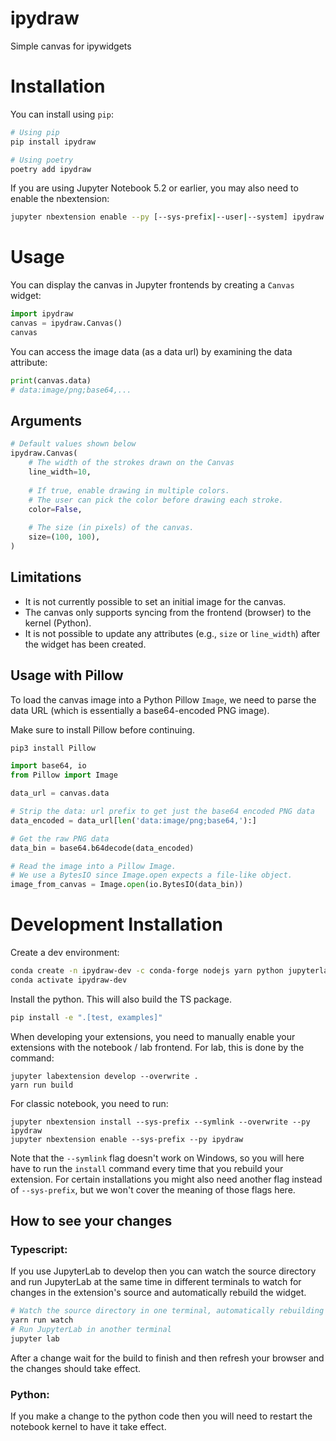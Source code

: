 # ipydraw

Simple canvas for ipywidgets

# Installation

You can install using `pip`:

```bash
# Using pip
pip install ipydraw

# Using poetry
poetry add ipydraw
```

If you are using Jupyter Notebook 5.2 or earlier, you may also need to enable
the nbextension:
```bash
jupyter nbextension enable --py [--sys-prefix|--user|--system] ipydraw
```

# Usage

You can display the canvas in Jupyter frontends by creating a `Canvas` widget:
```python
import ipydraw
canvas = ipydraw.Canvas()
canvas
```

You can access the image data (as a data url) by examining the data attribute:
```python
print(canvas.data)
# data:image/png;base64,...
```

## Arguments
```python
# Default values shown below
ipydraw.Canvas(
    # The width of the strokes drawn on the Canvas
    line_width=10,
    
    # If true, enable drawing in multiple colors.
    # The user can pick the color before drawing each stroke.
    color=False,
    
    # The size (in pixels) of the canvas.
    size=(100, 100),
)
```

## Limitations
* It is not currently possible to set an initial image for the canvas.
* The canvas only supports syncing from the frontend (browser) to the kernel (Python).
* It is not possible to update any attributes (e.g., `size` or `line_width`) after the widget has been created.

## Usage with Pillow
To load the canvas image into a Python Pillow `Image`, we need to parse the data URL
(which is essentially a base64-encoded PNG image).

Make sure to install Pillow before continuing.
```sh
pip3 install Pillow
```

```python
import base64, io
from Pillow import Image

data_url = canvas.data

# Strip the data: url prefix to get just the base64 encoded PNG data
data_encoded = data_url[len('data:image/png;base64,'):]

# Get the raw PNG data
data_bin = base64.b64decode(data_encoded)

# Read the image into a Pillow Image.
# We use a BytesIO since Image.open expects a file-like object.
image_from_canvas = Image.open(io.BytesIO(data_bin))
```

# Development Installation

Create a dev environment:
```bash
conda create -n ipydraw-dev -c conda-forge nodejs yarn python jupyterlab
conda activate ipydraw-dev
```

Install the python. This will also build the TS package.
```bash
pip install -e ".[test, examples]"
```

When developing your extensions, you need to manually enable your extensions with the
notebook / lab frontend. For lab, this is done by the command:

```
jupyter labextension develop --overwrite .
yarn run build
```

For classic notebook, you need to run:

```
jupyter nbextension install --sys-prefix --symlink --overwrite --py ipydraw
jupyter nbextension enable --sys-prefix --py ipydraw
```

Note that the `--symlink` flag doesn't work on Windows, so you will here have to run
the `install` command every time that you rebuild your extension. For certain installations
you might also need another flag instead of `--sys-prefix`, but we won't cover the meaning
of those flags here.

## How to see your changes
### Typescript:
If you use JupyterLab to develop then you can watch the source directory and run JupyterLab at the same time in different
terminals to watch for changes in the extension's source and automatically rebuild the widget.

```bash
# Watch the source directory in one terminal, automatically rebuilding when needed
yarn run watch
# Run JupyterLab in another terminal
jupyter lab
```

After a change wait for the build to finish and then refresh your browser and the changes should take effect.

### Python:
If you make a change to the python code then you will need to restart the notebook kernel to have it take effect.
